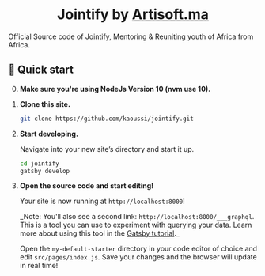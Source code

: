 <h1 align="center">
  <a hre="https://www.jointify.africa">Jointify</a> by <a href="https://www.artisoft.ma">Artisoft.ma</a>
</h1>

Official Source code of Jointify, Mentoring & Reuniting youth of Africa from Africa.

## 🚀 Quick start

0. **Make sure you're using NodeJs Version 10 (nvm use 10).**

1. **Clone this site.**

   ```sh
   git clone https://github.com/kaoussi/jointify.git
   ```

1. **Start developing.**

   Navigate into your new site’s directory and start it up.

   ```sh
   cd jointify
   gatsby develop
   ```

1. **Open the source code and start editing!**

   Your site is now running at `http://localhost:8000`!

   \_Note: You'll also see a second link: `http://localhost:8000/___graphql`. This is a tool you can use to experiment with querying your data. Learn more about using this tool in the [Gatsby tutorial](https://www.gatsbyjs.org/tutorial/part-five/#introducing-graphiql).\_

   Open the `my-default-starter` directory in your code editor of choice and edit `src/pages/index.js`. Save your changes and the browser will update in real time!
